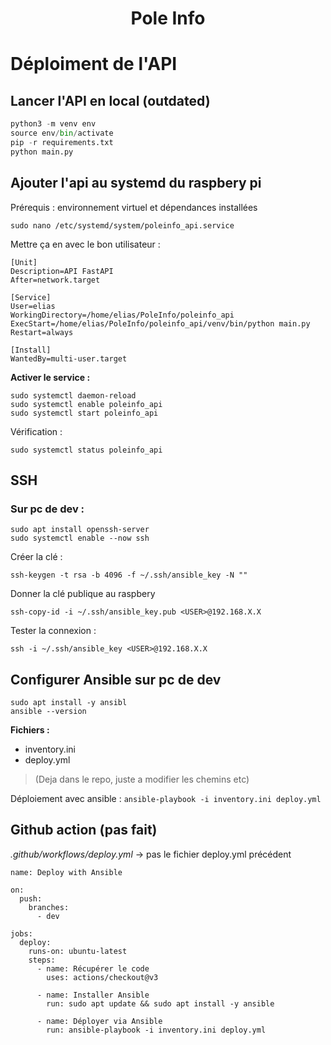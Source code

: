 <div align="center">
	<h1>Pole Info</h1>
</div>

# Déploiment de l'API 
## Lancer l'API en local (outdated)
```py
python3 -m venv env
source env/bin/activate
pip -r requirements.txt
python main.py
```

## Ajouter l'api au systemd du raspbery pi
Prérequis : environnement virtuel et dépendances installées
```
sudo nano /etc/systemd/system/poleinfo_api.service
```
Mettre ça en avec le bon utilisateur : 
```
[Unit]
Description=API FastAPI
After=network.target

[Service]
User=elias
WorkingDirectory=/home/elias/PoleInfo/poleinfo_api
ExecStart=/home/elias/PoleInfo/poleinfo_api/venv/bin/python main.py
Restart=always

[Install]
WantedBy=multi-user.target
```
<b>Activer le service :</b>
``` 
sudo systemctl daemon-reload
sudo systemctl enable poleinfo_api
sudo systemctl start poleinfo_api
````
Vérification : 
```
sudo systemctl status poleinfo_api
```
## SSH
### Sur pc de dev :
```
sudo apt install openssh-server
sudo systemctl enable --now ssh
```
Créer la clé : 
```
ssh-keygen -t rsa -b 4096 -f ~/.ssh/ansible_key -N ""
```
Donner la clé publique au raspbery
```
ssh-copy-id -i ~/.ssh/ansible_key.pub <USER>@192.168.X.X
```
Tester la connexion : 
```
ssh -i ~/.ssh/ansible_key <USER>@192.168.X.X
```

## Configurer Ansible sur pc de dev

```
sudo apt install -y ansibl
ansible --version
```
<b> Fichiers : </b>
- inventory.ini 
- deploy.yml
> (Deja dans le repo, juste a modifier les chemins etc)

Déploiement avec ansible : 
`ansible-playbook -i inventory.ini deploy.yml
`
## Github action (pas fait)
*.github/workflows/deploy.yml* -> pas le fichier deploy.yml précédent
```
name: Deploy with Ansible

on:
  push:
    branches:
      - dev

jobs:
  deploy:
    runs-on: ubuntu-latest
    steps:
      - name: Récupérer le code
        uses: actions/checkout@v3

      - name: Installer Ansible
        run: sudo apt update && sudo apt install -y ansible

      - name: Déployer via Ansible
        run: ansible-playbook -i inventory.ini deploy.yml
```



